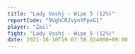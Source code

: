 ```yaml
---
title: "Lady Vashj - Wipe 5 (12%)"
reportCode: "9VghCRJvynYPpxG1"
player: "Zail"
fight: "Lady Vashj - Wipe 5 (12%)"
date: 2021-10-10T19:07:58.024000+00:00
---
```

